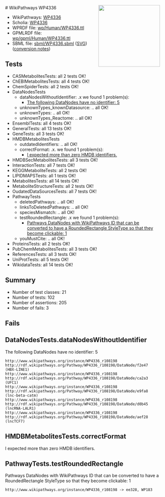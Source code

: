 <img style="float: right; width: 200px" src="../logo.png" />
# WikiPathways WP4336

* WikiPathways: [WP4336](https://identifiers.org/wikipathways:WP4336)
* Scholia: [WP4336](https://scholia.toolforge.org/wikipathways/WP4336)
* WPRDF file: [wp/Human/WP4336.ttl](../wp/Human/WP4336.ttl)
* GPMLRDF file: [wp/gpml/Human/WP4336.ttl](../wp/gpml/Human/WP4336.ttl)
* SBML file: [sbml/WP4336.sbml](../sbml/WP4336.sbml) ([SVG](../sbml/WP4336.svg)) ([conversion notes](../sbml/WP4336.txt))

## Tests
* CASMetabolitesTests: all 2 tests OK!
* ChEBIMetabolitesTests: all 4 tests OK!
* ChemSpiderTests: all 2 tests OK!
* DataNodesTests
    * dataNodesWithoutIdentifier: .x we found 1 problem(s):
        * [The following DataNodes have no identifier: 5](#d2d32fa4)
    * unknownTypes_knownDatasource: .. all OK!
    * unknownTypes: .. all OK!
    * unknownTypes_Reactome: .. all OK!
* EnsemblTests: all 4 tests OK!
* GeneralTests: all 13 tests OK!
* GeneTests: all 3 tests OK!
* HMDBMetabolitesTests
    * outdatedIdentifiers: .. all OK!
    * correctFormat: .x. we found 1 problem(s):
        * [I expected more than zero HMDB identifiers.](#ad154c1e)
* HMDBSecMetabolitesTests: all 3 tests OK!
* InteractionTests: all 7 tests OK!
* KEGGMetaboliteTests: all 2 tests OK!
* LIPIDMAPSTests: all 1 tests OK!
* MetabolitesTests: all 14 tests OK!
* MetaboliteStructureTests: all 2 tests OK!
* OudatedDataSourcesTests: all 7 tests OK!
* PathwayTests
    * deletedPathways: .. all OK!
    * linksToDeletedPathways: .. all OK!
    * speciesMismatch: .. all OK!
    * testRoundedRectangle: .x we found 1 problem(s):
        * [Pathways DataNodes with WikiPathways ID that can be converted to have a RoundedRectangle StyleType so that they become clickable: 1](#9fbad3cb)
    * youMustCite: .. all OK!
* ProteinsTests: all 2 tests OK!
* PubChemMetabolitesTests: all 3 tests OK!
* ReferencesTests: all 3 tests OK!
* UniProtTests: all 5 tests OK!
* WikidataTests: all 14 tests OK!


## Summary

* Number of test classes: 21
* Number of tests: 102
* Number of assertions: 205
* Number of fails: 3

## Fails

<a name="d2d32fa4" />

## DataNodesTests.dataNodesWithoutIdentifier

The following DataNodes have no identifier: 5
```
http://www.wikipathways.org/instance/WP4336_r108198 http://rdf.wikipathways.org/Pathway/WP4336_r108198/DataNode/f2e47 (HBX-LINE1)
http://www.wikipathways.org/instance/WP4336_r108198 http://rdf.wikipathways.org/Pathway/WP4336_r108198/DataNode/ca2a3 (UFC1)
http://www.wikipathways.org/instance/WP4336_r108198 http://rdf.wikipathways.org/Pathway/WP4336_r108198/DataNode/e9fa8 (lnc-beta-catm)
http://www.wikipathways.org/instance/WP4336_r108198 http://rdf.wikipathways.org/Pathway/WP4336_r108198/DataNode/d0b45 (lncRNA-LALR1)
http://www.wikipathways.org/instance/WP4336_r108198 http://rdf.wikipathways.org/Pathway/WP4336_r108198/DataNode/aef28 (lncTCF7)
```

<a name="ad154c1e" />

## HMDBMetabolitesTests.correctFormat

I expected more than zero HMDB identifiers.
<a name="9fbad3cb" />

## PathwayTests.testRoundedRectangle

Pathways DataNodes with WikiPathways ID that can be converted to have a RoundedRectangle StyleType so that they become clickable: 1
```
http://www.wikipathways.org/instance/WP4336_r108198 -> ee328, WP183
 ```

